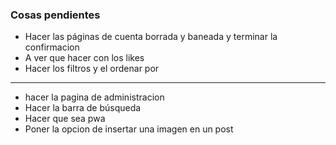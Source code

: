 ### Cosas pendientes

- Hacer las páginas de cuenta borrada y baneada y terminar la confirmacion
- A ver que hacer con los likes
- Hacer los filtros y el ordenar por
-------------------------------------------------------------------------------
- hacer la pagina de administracion
- Hacer la barra de búsqueda
- Hacer que sea pwa
- Poner la opcion de insertar una imagen en un post

